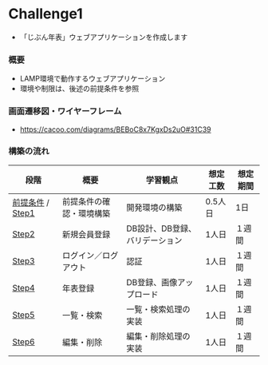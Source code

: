 # Challenge1

* 「じぶん年表」ウェブアプリケーションを作成します

### 概要

* LAMP環境で動作するウェブアプリケーション
* 環境や制限は、後述の前提条件を参照

### 画面遷移図・ワイヤーフレーム

* https://cacoo.com/diagrams/BEBoC8x7KgxDs2uO#31C39

### 構築の流れ

|  段階 | 概要 | 学習観点 | 想定工数 | 想定期間 |
|  ------ | ------ | ------  | ------ | ------ |
| [前提条件](Challenge1/Step0.mc) / [Step1](Challenge1/Step1.mc) | 前提条件の確認・環境構築 | 開発環境の構築 | 0.5人日 | 1日 |
| [Step2](Challenge1/Step2.mc) | 新規会員登録 | DB設計、DB登録、バリデーション | 1人日 | １週間 |
| [Step3](Challenge1/Step3.mc) | ログイン／ログアウト | 認証 | 1人日 | １週間 |
| [Step4](Challenge1/Step4.mc) | 年表登録 | DB登録、画像アップロード | 1人日 | １週間 |
| [Step5](Challenge1/Step5.mc) | 一覧・検索 | 一覧・検索処理の実装 | 1人日 | １週間 |
| [Step6](Challenge1/Step6.mc) | 編集・削除 | 編集・削除処理の実装 | 1人日 | １週間 |

